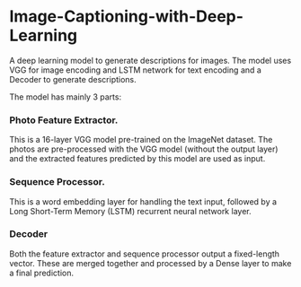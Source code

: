 # Image-Captioning-with-Deep-Learning
A deep learning model to generate descriptions for images. The model uses VGG for image encoding and LSTM network for text encoding and a Decoder to generate descriptions. 

The model has mainly 3 parts:

### Photo Feature Extractor. 
This is a 16-layer VGG model pre-trained on the ImageNet dataset. The photos are pre-processed with the VGG model (without the output layer) and the extracted features predicted by this model are used as input.
### Sequence Processor. 
This is a word embedding layer for handling the text input, followed by a Long Short-Term Memory (LSTM) recurrent neural network layer.
### Decoder
Both the feature extractor and sequence processor output a fixed-length vector. These are merged together and processed by a Dense layer to make a final prediction.
